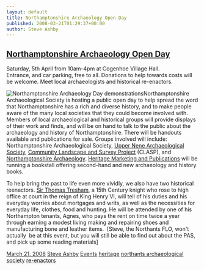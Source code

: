 ```yaml
---
layout: default
title: Northamptonshire Archaeology Open Day
published: 2008-03-21T01:29:37+00:00
author: Steve Ashby
---
```


[Northamptonshire Archaeology Open Day](http://finds.org.uk/blogs/northamptonshire/2008/03/21/heritage/ "Link to Northamptonshire Archaeology Open Day")
--------------------------------------------------------------------------------------------------------------------------------------------------------

Saturday, 5th April from 10am-4pm at Cogenhoe Village Hall.  
Entrance, and car parking, free to all. Donations to help towards costs will be welcome. Meet local archaeologists and historical re-enactors.

![Northamptonshire Archaeology Day demonstrations](http://www.jwaller.co.uk/nas/images/openDayDemonstrations.jpg)Northamptonshire Archaeological Society is hosting a public open day to help spread the word that Northamptonshire has a rich and diverse history, and to make people aware of the many local societies that they could become involved with. Members of local archaeological and historical groups will provide displays of their work and finds, and will be on hand to talk to the public about the archaeology and history of Northamptonshire. There will be handouts available and publications for sale. Groups involved will include: Northamptonshire Archaeological Society, [Upper Nene Archaeological Society](http://www.unas.org.uk/), [Community Landscape and Survey Project](http://www.claspweb.org.uk/) (CLASP), and [Northamptonshire Archaeology](http://www.northantsarchaeology.co.uk/). [Heritage Marketing and Publications](http://www.heritagemp.com/) will be running a bookstall offering second-hand and new archaeology and history books.

To help bring the past to life even more vividly, we also have two historical reenactors. [Sir Thomas Tresham](http://www.nationaltrust.org.uk/main/w-vh/w-visits/w-findaplace/w-lyvedennewbield/w-lyvedennewbield-history/w-lyvedennewbield-history-thomas_tresham.htm), a 15th Century knight who rose to high office at court in the reign of King Henry VI, will tell of his duties and his everyday worries about mortgages and writs, as well as the necessities for everyday life, clothes, food and hunting. He will be attended by one of his Northampton tenants, Agnes, who pays the rent on time twice a year through earning a modest living making and repairing shoes and manufacturing bone and leather items.  \[Steve, the Northants FLO, won't actually  be at this event, but you will still be able to find out about the PAS, and pick up some reading materials\]

[March 21, 2008](http://finds.org.uk/blogs/northamptonshire/2008/03/21/heritage/ "1:29 am") [Steve Ashby](http://finds.org.uk/blogs/blog/author/steve-ashby/ "View all posts by Steve Ashby") [Events](http://finds.org.uk/blogs/blog/category/events/) [heritage](http://finds.org.uk/blogs/blog/category/heritage/) [northants archaeological society](http://finds.org.uk/blogs/blog/category/northants-archaeological-society/) [re-enactors](http://finds.org.uk/blogs/blog/category/re-enactors/)